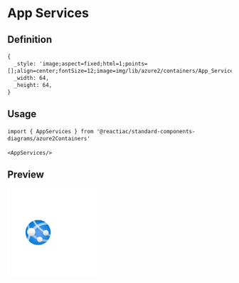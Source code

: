 # App Services

## Definition

```
{
  _style: 'image;aspect=fixed;html=1;points=[];align=center;fontSize=12;image=img/lib/azure2/containers/App_Services.svg;strokeColor=none;',
  _width: 64,
  _height: 64,
}
```

## Usage

```
import { AppServices } from '@reactiac/standard-components-diagrams/azure2Containers'

<AppServices/>
```

## Preview

<img src="./app-services.png" width="200"/>
